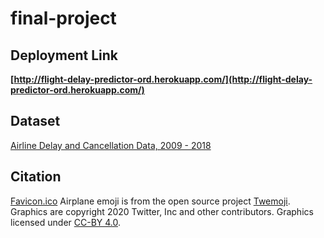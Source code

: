 # final-project

## Deployment Link
**[http://flight-delay-predictor-ord.herokuapp.com/](http://flight-delay-predictor-ord.herokuapp.com/)**




## Dataset 

[Airline Delay and Cancellation Data, 2009 - 2018](https://www.kaggle.com/yuanyuwendymu/airline-delay-and-cancellation-data-2009-2018)

## Citation

[Favicon.ico](./static/images/favicon.ico) Airplane emoji is from the open source project [Twemoji](https://twemoji.twitter.com/). Graphics are copyright 2020 Twitter, Inc and other contributors. Graphics licensed under [CC-BY 4.0](https://creativecommons.org/licenses/by/4.0/). 

